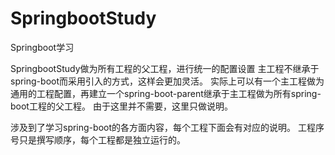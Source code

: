 # SpringbootStudy
Springboot学习


SpringbootStudy做为所有工程的父工程，进行统一的配置设置
主工程不继承于spring-boot而采用引入的方式，这样会更加灵活。
实际上可以有一个主工程做为通用的工程配置，再建立一个spring-boot-parent继承于主工程做为所有spring-boot工程的父工程。
由于这里并不需要，这里只做说明。

涉及到了学习spring-boot的各方面内容，每个工程下面会有对应的说明。
工程序号只是撰写顺序，每个工程都是独立运行的。
